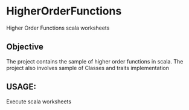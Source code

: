 # HigherOrderFunctions
Higher Order Functions scala worksheets

Objective
---------
The project contains the sample of higher order functions in scala.
The project also involves sample of Classes and traits implementation

USAGE:
-----
Execute scala worksheets 
